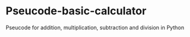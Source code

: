 # Pseucode-basic-calculator
Pseucode for addition, multiplication, subtraction and division in Python 
